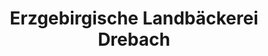 ---
title: "Erzgebirgische Landbäckerei Drebach"
url: /freiberg/erzgebirgische-landbaeckerei-drebach/
shop: Bäckerei
---